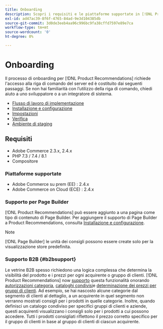 ```yaml
---
title: Onboarding
description: Scopri i requisiti e le piattaforme supportate in [!DNL Product Recommendations].
exl-id: ad47ac39-8f6f-4765-84ad-9e3d104385db
source-git-commit: 3d0de3eeb4aa96c996bc9fa38cffd7597e89e7ca
workflow-type: tm+mt
source-wordcount: '0'
ht-degree: 0%

---
```


# Onboarding

Il processo di onboarding per [!DNL Product Recommendations] richiede l&#39;accesso alla riga di comando del server ed è costituito dai seguenti passaggi. Se non hai familiarità con l’utilizzo della riga di comando, chiedi aiuto a uno sviluppatore o a un integratore di sistema.

- [Flusso di lavoro di implementazione](implementation-workflow.md)
- [Installazione e configurazione](install-configure.md)
- [Impostazioni](settings.md)
- [Verifica](verify.md)
- [Ambiente di staging](staging-environment.md)

## Requisiti

- Adobe Commerce 2.3.x, 2.4.x
- PHP 7.3 / 7.4 / 8.1
- Compositore

### Piattaforme supportate

- Adobe Commerce su prem (EE) : 2.4.x
- Adobe Commerce on Cloud (ECE) : 2.4.x

### Supporto per Page Builder

[!DNL Product Recommendations] può essere aggiunto a una pagina come tipo di contenuto di Page Builder. Per aggiungere il supporto di Page Builder a Product Recommendations, consulta [Installazione e configurazione](install-configure.md).

>[!NOTE]
>
>[!DNL Page Builder] le unità dei consigli possono essere create solo per la visualizzazione store predefinita.

### Supporto B2B {#b2bsupport}

Le vetrine B2B spesso richiedono una logica complessa che determina la visibilità del prodotto e i prezzi per ogni acquirente o gruppo di clienti. [!DNL Product Recommendations] now [supporto](release-notes.md) questa funzionalità onorando [autorizzazioni categoria](https://experienceleague.adobe.com/docs/commerce-admin/catalog/categories/category-permissions.html), [cataloghi condivisi](https://experienceleague.adobe.com/docs/commerce-admin/b2b/shared-catalogs/catalog-shared.html)e [determinazione dei prezzi per gruppi di clienti](https://experienceleague.adobe.com/docs/commerce-admin/catalog/products/pricing/pricing-advanced.html). Ad esempio, se hai nascosto alcune categorie dal segmento di clienti al dettaglio, a un acquirente in quel segmento non verranno mostrati consigli per i prodotti in quelle categorie. Inoltre, quando definisci un catalogo condiviso per specifici gruppi di clienti e aziende, questi acquirenti visualizzano i consigli solo per i prodotti a cui possono accedere. Tutti i prodotti consigliati riflettono il prezzo corretto specifico per il gruppo di clienti in base al gruppo di clienti di ciascun acquirente.
